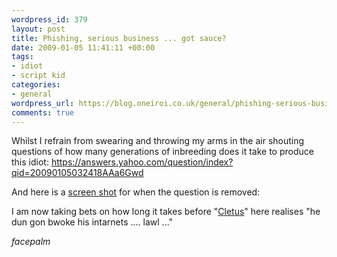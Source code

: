```yaml
--- 
wordpress_id: 379
layout: post
title: Phishing, serious business ... got sauce?
date: 2009-01-05 11:41:11 +00:00
tags: 
- idiot
- script kid
categories: 
- general
wordpress_url: https://blog.oneiroi.co.uk/general/phishing-serious-business-got-sauce
comments: true
---
```

Whilst I refrain from swearing and throwing my arms in the air shouting questions of how many generations of inbreeding does it take to produce this idiot: <a href="https://answers.yahoo.com/question/index?qid=20090105032418AAa6Gwd">https://answers.yahoo.com/question/index?qid=20090105032418AAa6Gwd</a>

And here is a <a href="https://www.flickr.com/photos/31732936@N06/3170494394/">screen shot</a> for when the question is removed: 

I am now taking bets on how long it takes before "<a href="https://en.wikipedia.org/wiki/Cletus_Spuckler">Cletus</a>" here realises "he dun gon bwoke his intarnets .... lawl ..."

*facepalm*
